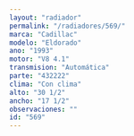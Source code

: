 ```yaml
---
layout: "radiador"
permalink: "/radiadores/569/"
marca: "Cadillac"
modelo: "Eldorado"
ano: "1993"
motor: "V8 4.1"
transmision: "Automática"
parte: "432222"
clima: "Con clima"
alto: "30 1/2"
ancho: "17 1/2"
observaciones: ""
id: "569"
---
```


